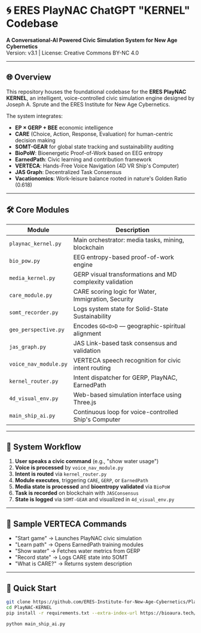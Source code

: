 # 🌀 ERES PlayNAC ChatGPT "KERNEL" Codebase

**A Conversational-AI Powered Civic Simulation System for New Age Cybernetics**  
Version: v3.1 | License: Creative Commons BY-NC 4.0

---

## 🌐 Overview

This repository houses the foundational codebase for the **ERES PlayNAC KERNEL**, an intelligent, voice-controlled civic simulation engine designed by Joseph A. Sprute and the ERES Institute for New Age Cybernetics.

The system integrates:
- **EP × GERP + BEE** economic intelligence
- **CARE** (Choice, Action, Response, Evaluation) for human-centric decision making
- **SOMT-GEAR** for global state tracking and sustainability auditing
- **BioPoW**: Bioenergetic Proof-of-Work based on EEG entropy
- **EarnedPath**: Civic learning and contribution framework
- **VERTECA**: Hands-Free Voice Navigation (4D VR Ship's Computer)
- **JAS Graph**: Decentralized Task Consensus
- **Vacationomics**: Work-leisure balance rooted in nature's Golden Ratio (0.618)

---

## 🛠 Core Modules

| Module | Description |
|--------|-------------|
| `playnac_kernel.py` | Main orchestrator: media tasks, mining, blockchain |
| `bio_pow.py` | EEG entropy-based proof-of-work engine |
| `media_kernel.py` | GERP visual transformations and MD complexity validation |
| `care_module.py` | CARE scoring logic for Water, Immigration, Security |
| `somt_recorder.py` | Logs system state for Solid-State Sustainability |
| `geo_perspective.py` | Encodes `GO<O>D` — geographic-spiritual alignment |
| `jas_graph.py` | JAS Link-based task consensus and validation |
| `voice_nav_module.py` | VERTECA speech recognition for civic intent routing |
| `kernel_router.py` | Intent dispatcher for GERP, PlayNAC, EarnedPath |
| `4d_visual_env.py` | Web-based simulation interface using Three.js |
| `main_ship_ai.py` | Continuous loop for voice-controlled Ship's Computer |

---

## 🔄 System Workflow

1. **User speaks a civic command** (e.g., "show water usage")
2. **Voice is processed** by `voice_nav_module.py`
3. **Intent is routed** via `kernel_router.py`
4. **Module executes**, triggering `CARE`, `GERP`, or `EarnedPath`
5. **Media state is processed** and **bioentropy validated** via `BioPoW`
6. **Task is recorded** on blockchain with `JASConsensus`
7. **State is logged** via `SOMT-GEAR` and visualized in `4d_visual_env.py`

---

## 🎤 Sample VERTECA Commands

- "Start game" → Launches PlayNAC civic simulation
- "Learn path" → Opens EarnedPath training modules
- "Show water" → Fetches water metrics from GERP
- "Record state" → Logs CARE state into SOMT
- "What is CARE?" → Returns system description

---

## 🚀 Quick Start

```bash
git clone https://github.com/ERES-Institute-for-New-Age-Cybernetics/PlayNAC-KERNEL.git
cd PlayNAC-KERNEL
pip install -r requirements.txt --extra-index-url https://bioaura.tech/sdk

python main_ship_ai.py
